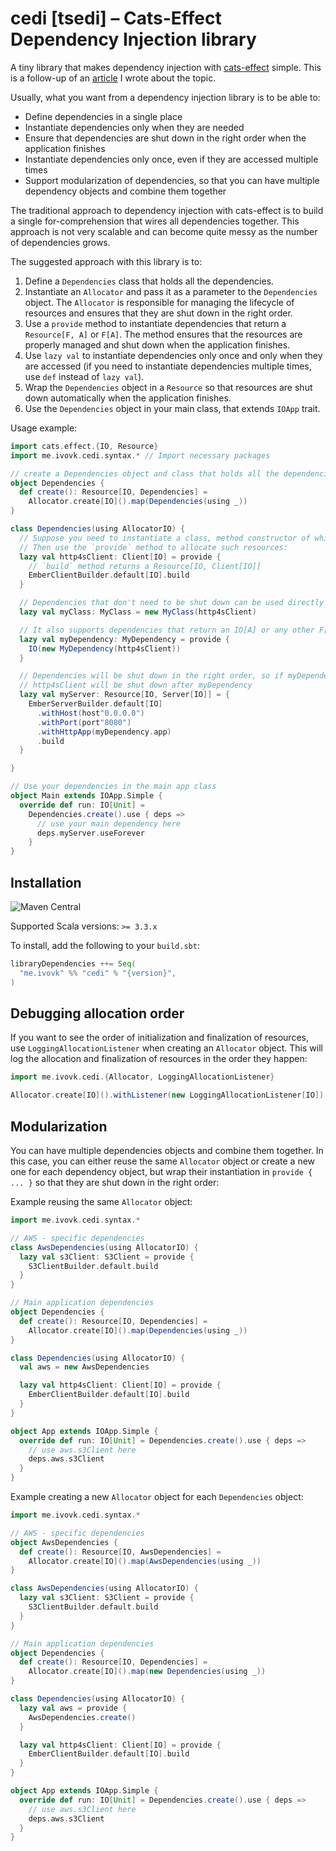 # cedi [tsedi] – Cats-Effect Dependency Injection library

A tiny library that makes dependency injection with [cats-effect](https://github.com/typelevel/cats-effect) simple.
This is a follow-up of
an [article](https://medium.com/@ivovk/dependency-injection-with-cats-effect-resource-monad-ad7cd47b977) I wrote about
the topic.

Usually, what you want from a dependency injection library is to be able to:

- Define dependencies in a single place
- Instantiate dependencies only when they are needed
- Ensure that dependencies are shut down in the right order when the application finishes
- Instantiate dependencies only once, even if they are accessed multiple times
- Support modularization of dependencies, so that you can have multiple dependency objects and combine them together

The traditional approach to dependency injection with cats-effect is to build a single for-comprehension that wires all
dependencies together. This approach is not very scalable and can become quite messy as the number of dependencies
grows.

The suggested approach with this library is to:

1. Define a `Dependencies` class that holds all the dependencies.
2. Instantiate an `Allocator` and pass it as a parameter to the `Dependencies` object. The `Allocator` is responsible
   for managing the lifecycle of resources and ensures that they are shut down in the right order.
3. Use a `provide` method to instantiate dependencies that return a `Resource[F, A]` or `F[A]`. The method ensures that the
   resources are properly managed and shut down when the application finishes.
4. Use `lazy val` to instantiate dependencies only once and only when they are accessed (if you need to instantiate
   dependencies multiple times, use `def` instead of `lazy val`).
5. Wrap the `Dependencies` object in a `Resource` so that resources are shut down automatically when the
   application finishes.
6. Use the `Dependencies` object in your main class, that extends `IOApp` trait.

Usage example:

```scala
import cats.effect.{IO, Resource}
import me.ivovk.cedi.syntax.* // Import necessary packages

// create a Dependencies object and class that holds all the dependencies:
object Dependencies {
  def create(): Resource[IO, Dependencies] =
    Allocator.create[IO]().map(Dependencies(using _))
}

class Dependencies(using AllocatorIO) {
  // Suppose you need to instantiate a class, method constructor of which returns a Resource[F, A]
  // Then use the `provide` method to allocate such resources:
  lazy val http4sClient: Client[IO] = provide {
    // `build` method returns a Resource[IO, Client[IO]]
    EmberClientBuilder.default[IO].build
  }

  // Dependencies that don't need to be shut down can be used directly
  lazy val myClass: MyClass = new MyClass(http4sClient)

  // It also supports dependencies that return an IO[A] or any other F[A]
  lazy val myDependency: MyDependency = provide {
    IO(new MyDependency(http4sClient))
  }

  // Dependencies will be shut down in the right order, so if myDependency depends on http4sClient,
  // http4sClient will be shut down after myDependency
  lazy val myServer: Resource[IO, Server[IO]] = {
    EmberServerBuilder.default[IO]
      .withHost(host"0.0.0.0")
      .withPort(port"8080")
      .withHttpApp(myDependency.app)
      .build
  }

}

// Use your dependencies in the main app class
object Main extends IOApp.Simple {
  override def run: IO[Unit] =
    Dependencies.create().use { deps =>
      // use your main dependency here
      deps.myServer.useForever
    }
}
```

## Installation

![Maven Central](https://img.shields.io/maven-central/v/me.ivovk/cedi_3?style=flat-square&color=green)

Supported Scala versions: `>= 3.3.x`

To install, add the following to your `build.sbt`:

```scala
libraryDependencies ++= Seq(
  "me.ivovk" %% "cedi" % "{version}",
)
```

## Debugging allocation order

If you want to see the order of initialization and finalization of resources, use `LoggingAllocationListener` when
creating an `Allocator` object. This will log the allocation and finalization of resources in the order they happen:

```scala
import me.ivovk.cedi.{Allocator, LoggingAllocationListener}

Allocator.create[IO]().withListener(new LoggingAllocationListener[IO])
```

## Modularization

You can have multiple dependencies objects and combine them together. In this case, you can either reuse the same
`Allocator` object or create a new one for each dependency object, but wrap their instantiation
in `provide { ... }` so that they are shut down in the right order:

Example reusing the same `Allocator` object:

```scala
import me.ivovk.cedi.syntax.*

// AWS - specific dependencies
class AwsDependencies(using AllocatorIO) {
  lazy val s3Client: S3Client = provide {
    S3ClientBuilder.default.build
  }
}

// Main application dependencies
object Dependencies {
  def create(): Resource[IO, Dependencies] =
    Allocator.create[IO]().map(Dependencies(using _))
}

class Dependencies(using AllocatorIO) {
  val aws = new AwsDependencies

  lazy val http4sClient: Client[IO] = provide {
    EmberClientBuilder.default[IO].build
  }
}

object App extends IOApp.Simple {
  override def run: IO[Unit] = Dependencies.create().use { deps =>
    // use aws.s3Client here
    deps.aws.s3Client
  }
}
```

Example creating a new `Allocator` object for each `Dependencies` object:

```scala
import me.ivovk.cedi.syntax.*

// AWS - specific dependencies
object AwsDependencies {
  def create(): Resource[IO, AwsDependencies] =
    Allocator.create[IO]().map(AwsDependencies(using _))
}

class AwsDependencies(using AllocatorIO) {
  lazy val s3Client: S3Client = provide {
    S3ClientBuilder.default.build
  }
}

// Main application dependencies
object Dependencies {
  def create(): Resource[IO, Dependencies] =
    Allocator.create[IO]().map(new Dependencies(using _))
}

class Dependencies(using AllocatorIO) {
  lazy val aws = provide {
    AwsDependencies.create()
  }

  lazy val http4sClient: Client[IO] = provide {
    EmberClientBuilder.default[IO].build
  }
}

object App extends IOApp.Simple {
  override def run: IO[Unit] = Dependencies.create().use { deps =>
    // use aws.s3Client here
    deps.aws.s3Client
  }
}
```
